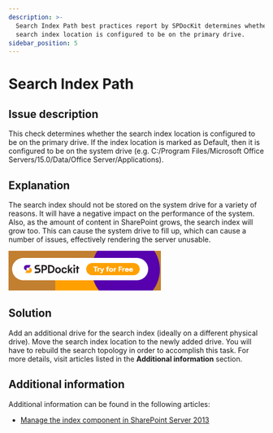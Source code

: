```yaml
---
description: >-
  Search Index Path best practices report by SPDocKit determines whether the
  search index location is configured to be on the primary drive.
sidebar_position: 5
---
```


# Search Index Path

## Issue description

This check determines whether the search index location is configured to be on the primary drive. If the index location is marked as Default, then it is configured to be on the system drive (e.g. C:/Program Files/Microsoft Office Servers/15.0/Data/Office Server/Applications).

## Explanation

The search index should not be stored on the system drive for a variety of reasons. It will have a negative impact on the performance of the system. Also, as the amount of content in SharePoint grows, the search index will grow too. This can cause the system drive to fill up, which can cause a number of issues, effectively rendering the server unusable.

[![Download SPDocKit](../../static/img/spdockit-download.png)](http://bit.ly/2US0Zna)

## Solution

Add an additional drive for the search index (ideally on a different physical drive). Move the search index location to the newly added drive. You will have to rebuild the search topology in order to accomplish this task. For more details, visit articles listed in the **Additional information** section.

## Additional information

Additional information can be found in the following articles:

* [Manage the index component in SharePoint Server 2013](https://technet.microsoft.com/en-us/library/jj862355.aspx)
